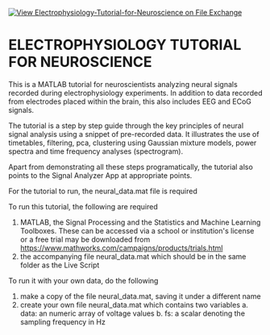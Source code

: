 [![View Electrophysiology-Tutorial-for-Neuroscience on File Exchange](https://www.mathworks.com/matlabcentral/images/matlab-file-exchange.svg)](https://www.mathworks.com/matlabcentral/fileexchange/86972-electrophysiology-tutorial-for-neuroscience)


# ELECTROPHYSIOLOGY TUTORIAL FOR NEUROSCIENCE

This is a MATLAB tutorial for neuroscientists analyzing neural signals recorded during electrophysiology experiments. In addition to data recorded from electrodes placed within the brain, this also includes EEG and ECoG signals.
  
The tutorial is a step by step guide through the key principles of neural signal analysis using a snippet of pre-recorded data. It illustrates the use of timetables, filtering, pca, clustering using Gaussian mixture models, power spectra and time frequency analyses (spectrogram).
  
Apart from demonstrating all these steps programatically, the tutorial also points to the Signal Analyzer App at appropriate points.

For the tutorial to run, the neural_data.mat file is required

To run this tutorial, the following are required
1. MATLAB, the Signal Processing and the Statistics and Machine Learning Toolboxes. These can be accessed via a school or institution's license or a free trial may be downloaded from https://www.mathworks.com/campaigns/products/trials.html
2. the accompanying file neural_data.mat which should be in the same folder as the Live Script

To run it with your own data, do the following
1. make a copy of the file neural_data.mat, saving it under a different name 
2. create your own file neural_data.mat which contains two variables
    a. data: an numeric array of voltage values 
    b. fs: a scalar denoting the sampling frequency in Hz





